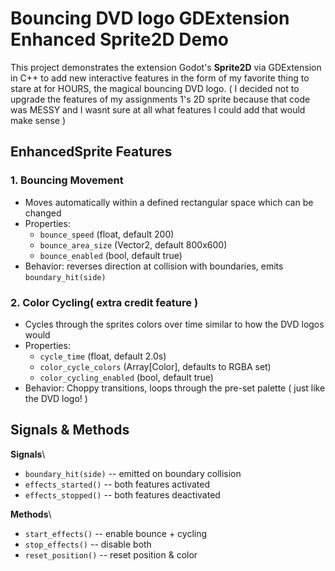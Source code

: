 # Bouncing DVD logo GDExtension Enhanced Sprite2D Demo

This project demonstrates the extension Godot's **Sprite2D** via GDExtension in C++ to add
new interactive features in the form of my favorite thing to stare at for HOURS, the magical bouncing DVD logo.
( I decided not to upgrade the features of my assignments 1's 2D sprite because that code was MESSY and I wasnt sure at all what features I could add that would make sense )

## EnhancedSprite Features

### 1. Bouncing Movement

-   Moves automatically within a defined rectangular space which can be changed
-   Properties:
    -   `bounce_speed` (float, default 200)
    -   `bounce_area_size` (Vector2, default 800x600)
    -   `bounce_enabled` (bool, default true)
-   Behavior: reverses direction at collision with boundaries, emits
    `boundary_hit(side)`

### 2. Color Cycling( extra credit feature )

-   Cycles through the sprites colors over time similar to how the DVD logos would
-   Properties:
    -   `cycle_time` (float, default 2.0s)
    -   `color_cycle_colors` (Array\[Color\], defaults to RGBA set)
    -   `color_cycling_enabled` (bool, default true)
-   Behavior: Choppy transitions, loops through the pre-set palette ( just like the DVD logo! )

## Signals & Methods

**Signals**\
- `boundary_hit(side)` -- emitted on boundary collision
- `effects_started()` -- both features activated
- `effects_stopped()` -- both features deactivated

**Methods**\
- `start_effects()` -- enable bounce + cycling
- `stop_effects()` -- disable both
- `reset_position()` -- reset position & color




